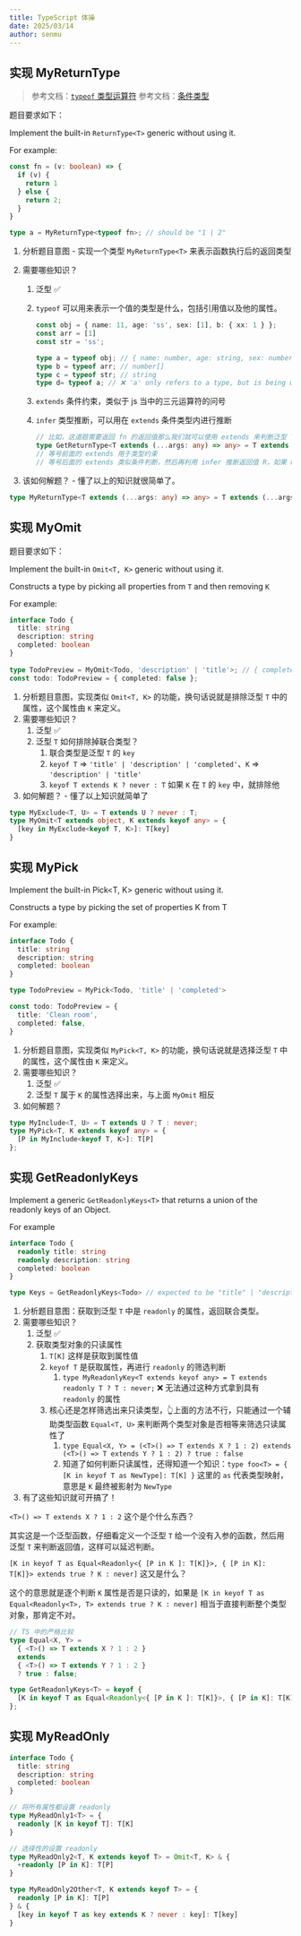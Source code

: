 ```yaml
---
title: TypeScript 体操
date: 2025/03/14
author: senmu
---
```


## 实现 MyReturnType

> 参考文档：[`typeof` 类型运算符](https://www.typescriptlang.org/docs/handbook/2/typeof-types.html)
> 参考文档：[条件类型](https://www.typescriptlang.org/docs/handbook/2/conditional-types.html#inferring-within-conditional-types)

题目要求如下：

Implement the built-in `ReturnType<T>` generic without using it.

For example:

```ts
const fn = (v: boolean) => {
  if (v) {
    return 1
  } else {
    return 2;
  }
}

type a = MyReturnType<typeof fn>; // should be "1 | 2"
```

1. 分析题目意图 - 实现一个类型 `MyReturnType<T>` 来表示函数执行后的返回类型
2. 需要哪些知识？
   1. 泛型 ✅
   2. `typeof` 可以用来表示一个值的类型是什么，包括引用值以及他的属性。

      ```ts
      const obj = { name: 11, age: 'ss', sex: [1], b: { xx: 1 } };
      const arr = [1]
      const str = 'ss';

      type a = typeof obj; // { name: number, age: string, sex: number[], b: { xx: number }}
      type b = typeof arr; // number[]
      type c = typeof str; // string
      type d= typeof a; // ❌ 'a' only refers to a type, but is being used as a value here.
      ```

   3. `extends` 条件约束，类似于 js 当中的三元运算符的问号
   4. `infer` 类型推断，可以用在 `extends` 条件类型内进行推断

      ```ts
      // 比如，这道题需要返回 fn 的返回值那么我们就可以使用 extends 来判断泛型 T 是否是函数，然后再推断返回值
      type GetReturnType<T extends (...args: any) => any> = T extends (...args: any) => infer R ? R : any;
      // 等号前面的 extends 用于类型约束
      // 等号后面的 extends 类似条件判断，然后再利用 infer 推断返回值 R，如果 R 存在就返回 R 的类型
      ```

3. 该如何解题？ - 懂了以上的知识就很简单了。

```ts
type MyReturnType<T extends (...args: any) => any> = T extends (...args: any) => infer R ? R : any;
```

## 实现 MyOmit

题目要求如下：

Implement the built-in `Omit<T, K>` generic without using it.

Constructs a type by picking all properties from `T` and then removing `K`

For example:

```ts
interface Todo {
  title: string
  description: string
  completed: boolean
}
  
type TodoPreview = MyOmit<Todo, 'description' | 'title'>; // { completed: boolean }
const todo: TodoPreview = { completed: false };
```

1. 分析题目意图，实现类似 `Omit<T, K>` 的功能，换句话说就是排除泛型 `T` 中的属性，这个属性由 `K` 来定义。
2. 需要哪些知识？
   1. 泛型 ✅
   2. 泛型 `T` 如何排除掉联合类型？
      1. 联合类型是泛型 `T` 的 `key`
      2. `keyof T` => `'title' | 'description' | 'completed'`、`K` => `'description' | 'title'`
      3. `keyof T extends K ? never : T` 如果 `K` 在 `T` 的 `key` 中，就排除他
3. 如何解题？ - 懂了以上知识就简单了

```ts
type MyExclude<T, U> = T extends U ? never : T;
type MyOmit<T extends object, K extends keyof any> = {
  [key in MyExclude<keyof T, K>]: T[key]
}
```

## 实现 MyPick

Implement the built-in Pick<T, K> generic without using it.

Constructs a type by picking the set of properties K from T

For example:

```ts
interface Todo {
  title: string
  description: string
  completed: boolean
}

type TodoPreview = MyPick<Todo, 'title' | 'completed'>

const todo: TodoPreview = {
  title: 'Clean room',
  completed: false,
}
```

1. 分析题目意图，实现类似 `MyPick<T, K>` 的功能，换句话说就是选择泛型 `T` 中的属性，这个属性由 `K` 来定义。
2. 需要哪些知识？
   1. 泛型 ✅
   2. 泛型 `T` 属于 `K` 的属性选择出来，与上面 `MyOmit` 相反
3. 如何解题？

```ts
type MyInclude<T, U> = T extends U ? T : never;
type MyPick<T, K extends keyof any> = {
  [P in MyInclude<keyof T, K>]: T[P]
};
```

## 实现 GetReadonlyKeys

Implement a generic `GetReadonlyKeys<T>` that returns a union of the readonly keys of an Object.

For example

```ts
interface Todo {
  readonly title: string
  readonly description: string
  completed: boolean
}

type Keys = GetReadonlyKeys<Todo> // expected to be "title" | "description"

```

1. 分析题目意图：获取到泛型 `T` 中是 `readonly` 的属性，返回联合类型。
2. 需要哪些知识？
   1. 泛型 ✅
   2. 获取类型对象的只读属性
      1. `T[K]` 这样是获取到属性值
      2. `keyof T` 是获取属性，再进行 `readonly` 的筛选判断
         1. `type MyReadonlyKey<T extends keyof any> = T extends readonly T ? T : never;` ❌ 无法通过这种方式拿到具有 `readonly` 的属性
      3. 核心还是怎样筛选出来只读类型，👆上面的方法不行，只能通过一个辅助类型函数 `Equal<T, U>` 来判断两个类型对象是否相等来筛选只读属性了
         1. `type Equal<X, Y> = (<T>() => T extends X ? 1 : 2) extends (<T>() => T extends Y ? 1 : 2) ? true : false`
         2. 知道了如何判断只读属性，还得知道一个知识：`type foo<T> = { [K in keyof T as NewType]: T[K] }` 这里的 `as` 代表类型映射，意思是 `K` 最终被影射为 `NewType`
3. 有了这些知识就可开搞了！

`<T>() => T extends X ? 1 : 2` 这个是个什么东西？

其实这是一个泛型函数，仔细看定义一个泛型 `T` 给一个没有入参的函数，然后用泛型 `T` 来判断返回值，这样可以延迟判断。

`[K in keyof T as Equal<Readonly<{ [P in K ]: T[K]}>, { [P in K]: T[K]}> extends true ? K : never]` 这又是什么？

这个的意思就是逐个判断 `K` 属性是否是只读的，如果是 `[K in keyof T as Equal<Readonly<T>, T> extends true ? K : never]` 相当于直接判断整个类型对象，那肯定不对。

```ts
// TS 中的严格比较
type Equal<X, Y> =
  { <T>() => T extends X ? 1 : 2 }
  extends
  { <T>() => T extends Y ? 1 : 2 }
  ? true : false;

type GetReadonlyKeys<T> = keyof {
  [K in keyof T as Equal<Readonly<{ [P in K ]: T[K]}>, { [P in K]: T[K]}> extends true ? K : never]: T[K]
};
```

## 实现 MyReadOnly

```ts
interface Todo {
  title: string
  description: string
  completed: boolean
}

// 将所有属性都设置 readonly 
type MyReadOnly1<T> = {
  readonly [K in keyof T]: T[K]
}

// 选择性的设置 readonly
type MyReadOnly2<T, K extends keyof T> = Omit<T, K> & {
  +readonly [P in K]: T[P]
}

type MyReadOnly2Other<T, K extends keyof T> = {
  readonly [P in K]: T[P]
} & {
  [key in keyof T as key extends K ? never : key]: T[key]
}
```
